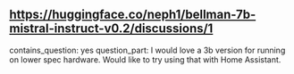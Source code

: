 ## https://huggingface.co/neph1/bellman-7b-mistral-instruct-v0.2/discussions/1

contains_question: yes
question_part: I would love a 3b version for running on lower spec hardware. Would like to try using that with Home Assistant.